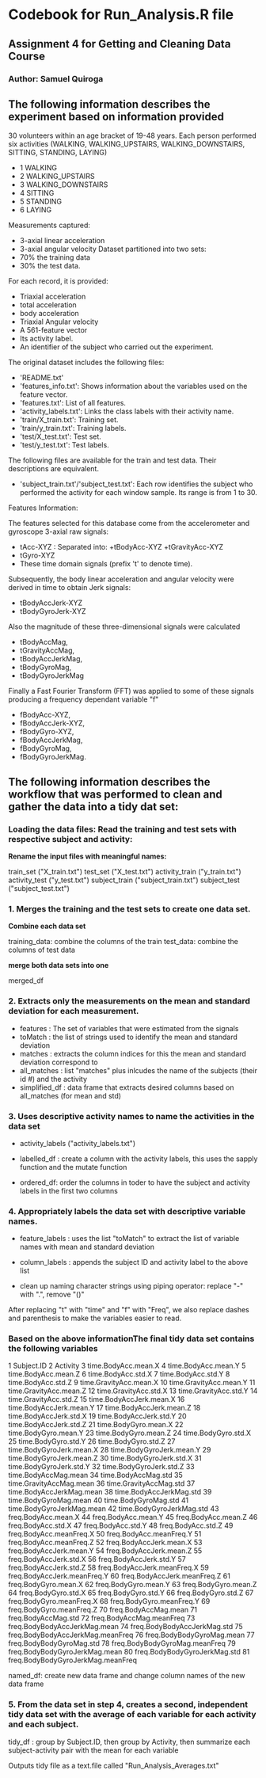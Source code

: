 # Codebook for Run_Analysis.R file
## Assignment 4 for Getting and Cleaning Data Course
### Author: Samuel Quiroga

## The following information describes the experiment based on information provided

30 volunteers within an age bracket of 19-48 years. Each person performed six activities (WALKING, WALKING_UPSTAIRS, WALKING_DOWNSTAIRS, SITTING, STANDING, LAYING) 
* 1 WALKING
* 2 WALKING_UPSTAIRS
* 3 WALKING_DOWNSTAIRS
* 4 SITTING
* 5 STANDING
* 6 LAYING

Measurements captured:
* 3-axial linear acceleration
* 3-axial angular velocity 
Dataset partitioned into two sets:
* 70% the training data
* 30% the test data. 

For each record, it is provided:
* Triaxial acceleration 
* total acceleration 
* body acceleration
* Triaxial Angular velocity 
* A 561-feature vector 
* Its activity label. 
* An identifier of the subject who carried out the experiment.

The original dataset includes the following files:

* 'README.txt'
* 'features_info.txt': Shows information about the variables used on the feature vector.
* 'features.txt': List of all features.
* 'activity_labels.txt': Links the class labels with their activity name.
* 'train/X_train.txt': Training set.
* 'train/y_train.txt': Training labels.
* 'test/X_test.txt': Test set.
* 'test/y_test.txt': Test labels.

The following files are available for the train and test data. Their descriptions are equivalent. 

* 'subject_train.txt'/'subject_test.txt': Each row identifies the subject who performed the activity for each window sample. Its range is from 1 to 30. 

Features Information:

The features selected for this database come from the accelerometer and gyroscope 3-axial raw signals:
* tAcc-XYZ : Separated into:
	+tBodyAcc-XYZ
	+tGravityAcc-XYZ
* tGyro-XYZ
* These time domain signals (prefix 't' to denote time).

Subsequently, the body linear acceleration and angular velocity were derived in time to obtain Jerk signals:
* tBodyAccJerk-XYZ
* tBodyGyroJerk-XYZ
	
Also the magnitude of these three-dimensional signals were calculated
* tBodyAccMag, 
* tGravityAccMag, 
* tBodyAccJerkMag, 
* tBodyGyroMag, 
* tBodyGyroJerkMag

Finally a Fast Fourier Transform (FFT) was applied to some of these signals producing a frequency dependant variable "f"
* fBodyAcc-XYZ, 
* fBodyAccJerk-XYZ, 
* fBodyGyro-XYZ, 
* fBodyAccJerkMag, 
* fBodyGyroMag, 
* fBodyGyroJerkMag. 

## The following information describes the workflow that was performed to clean and gather the data into a tidy dat set:

### Loading the data files: Read the training and test sets with respective subject and activity:

**Rename the input files with meaningful names:**

train_set ("X_train.txt")
test_set  ("X_test.txt")
activity_train  ("y_train.txt")
activity_test   ("y_test.txt")
subject_train ("subject_train.txt")
subject_test  ("subject_test.txt")

### 1. Merges the training and the test sets to create one data set. 

**Combine each data set**

training_data: combine the columns of the train
test_data: combine the columns of test data

**merge both data sets into one**

merged_df

### 2. Extracts only the measurements on the mean and standard deviation for each measurement.

* features : The set of variables that were estimated from the signals
* toMatch : the list of strings used to identify the mean and standard deviation
* matches : extracts the column indices for this the mean and standard deviation correspond to
* all_matches : list "matches" plus inlcudes the name of the subjects (their id #) and the activity
* simplified_df : data frame that extracts desired columns based on all_matches (for mean and std)

### 3. Uses descriptive activity names to name the activities in the data set

* activity_labels ("activity_labels.txt")

* labelled_df : create a column with the activity labels, this uses the sapply function and the mutate function
* ordered_df: order the columns in toder to have the subject and activity labels in the first two columns

### 4. Appropriately labels the data set with descriptive variable names.

* feature_labels : uses the list "toMatch" to extract the list of variable names with mean and standard deviation

* column_labels : appends the subject ID and activity label to the above list

* clean up naming character strings using piping operator: replace "-" with ".", remove "()"

After replacing "t" with "time" and "f" with "Freq", we also replace dashes and parenthesis to make the variables easier to read.

### Based on the above informationThe final tidy data set contains the following variables

1 Subject.ID
2 Activity
3 time.BodyAcc.mean.X
4 time.BodyAcc.mean.Y
5 time.BodyAcc.mean.Z
6 time.BodyAcc.std.X
7 time.BodyAcc.std.Y
8 time.BodyAcc.std.Z
9 time.GravityAcc.mean.X
10 time.GravityAcc.mean.Y
11 time.GravityAcc.mean.Z
12 time.GravityAcc.std.X
13 time.GravityAcc.std.Y
14 time.GravityAcc.std.Z
15 time.BodyAccJerk.mean.X
16 time.BodyAccJerk.mean.Y
17 time.BodyAccJerk.mean.Z
18 time.BodyAccJerk.std.X
19 time.BodyAccJerk.std.Y
20 time.BodyAccJerk.std.Z
21 time.BodyGyro.mean.X
22 time.BodyGyro.mean.Y
23 time.BodyGyro.mean.Z
24 time.BodyGyro.std.X
25 time.BodyGyro.std.Y
26 time.BodyGyro.std.Z
27 time.BodyGyroJerk.mean.X
28 time.BodyGyroJerk.mean.Y
29 time.BodyGyroJerk.mean.Z
30 time.BodyGyroJerk.std.X
31 time.BodyGyroJerk.std.Y
32 time.BodyGyroJerk.std.Z
33 time.BodyAccMag.mean
34 time.BodyAccMag.std
35 time.GravityAccMag.mean
36 time.GravityAccMag.std
37 time.BodyAccJerkMag.mean
38 time.BodyAccJerkMag.std
39 time.BodyGyroMag.mean
40 time.BodyGyroMag.std
41 time.BodyGyroJerkMag.mean
42 time.BodyGyroJerkMag.std
43 freq.BodyAcc.mean.X
44 freq.BodyAcc.mean.Y
45 freq.BodyAcc.mean.Z
46 freq.BodyAcc.std.X
47 freq.BodyAcc.std.Y
48 freq.BodyAcc.std.Z
49 freq.BodyAcc.meanFreq.X
50 freq.BodyAcc.meanFreq.Y
51 freq.BodyAcc.meanFreq.Z
52 freq.BodyAccJerk.mean.X
53 freq.BodyAccJerk.mean.Y
54 freq.BodyAccJerk.mean.Z
55 freq.BodyAccJerk.std.X
56 freq.BodyAccJerk.std.Y
57 freq.BodyAccJerk.std.Z
58 freq.BodyAccJerk.meanFreq.X
59 freq.BodyAccJerk.meanFreq.Y
60 freq.BodyAccJerk.meanFreq.Z
61 freq.BodyGyro.mean.X
62 freq.BodyGyro.mean.Y
63 freq.BodyGyro.mean.Z
64 freq.BodyGyro.std.X
65 freq.BodyGyro.std.Y
66 freq.BodyGyro.std.Z
67 freq.BodyGyro.meanFreq.X
68 freq.BodyGyro.meanFreq.Y
69 freq.BodyGyro.meanFreq.Z
70 freq.BodyAccMag.mean
71 freq.BodyAccMag.std
72 freq.BodyAccMag.meanFreq
73 freq.BodyBodyAccJerkMag.mean
74 freq.BodyBodyAccJerkMag.std
75 freq.BodyBodyAccJerkMag.meanFreq
76 freq.BodyBodyGyroMag.mean
77 freq.BodyBodyGyroMag.std
78 freq.BodyBodyGyroMag.meanFreq
79 freq.BodyBodyGyroJerkMag.mean
80 freq.BodyBodyGyroJerkMag.std
81 freq.BodyBodyGyroJerkMag.meanFreq

named_df: create new data frame and change column names of the new data frame

### 5. From the data set in step 4, creates a second, independent tidy data set with the average of each variable for each activity and each subject.

tidy_df : group by Subject.ID, then group by Activity, then summarize each subject-activity pair with the mean for each variable

Outputs tidy file as a text.file called "Run_Analysis_Averages.txt"	


